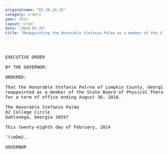 ```yaml
---
originalname: "02.28.14.25"
category: orders
year: 2014
layout: order
date: "2014-02-28"
title: "Reappointing the Honorable Stefanie Palma as a member of the State Board of Physical Therapy"
---
```

<pre>
 

EXECUTIVE ORDER

BY THE GOVERNOR:

ORDERED:

That the Honorable Stefanie Palrna of Lumpkin County, Georgia, is
reappointed as a member of the State Board of Physical Therapy,
for a term of office ending August 30, 2016.

The Honorable Stefanie Palma
82 College Circle
Dahlonega, Georgia 30597

This twenty-eighth day of February, 2014

‘(\mDm2..

GOVERNOR

</pre>
